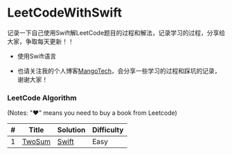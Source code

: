 # LeetCodeWithSwift

记录一下自己使用Swift解LeetCode题目的过程和解法，记录学习的过程，分享给大家，争取每天更新！！

- 使用Swift语言

- 也请关注我的个人博客[MangoTech](http://www.baronzhang107.xyz/)，会分享一些学习的过程和踩坑的记录，谢谢大家！

### LeetCode Algorithm

(Notes: "&hearts;" means you need to buy a book from Leetcode)


| # | Title | Solution | Difficulty |
|---| ----- | -------- | ---------- |
|1|[TwoSum](https://leetcode-cn.com/problems/two-sum/) | [Swift](./)|Easy|

